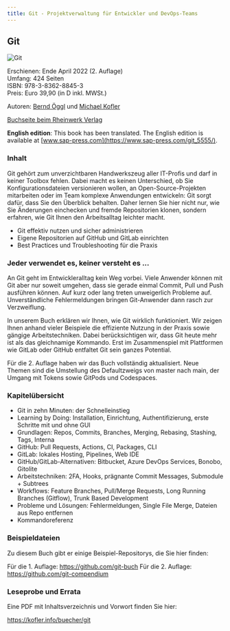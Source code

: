 ```yaml
---
title: Git - Projektverwaltung für Entwickler und DevOps-Teams
---
```


## Git

![Git](https://github.com/git-buch.png)

Erschienen: Ende April 2022 (2. Auflage)  
Umfang: 424 Seiten  
ISBN: 978-3-8362-8845-3  
Preis: Euro 39,90 (in D inkl. MWSt.)

Autoren: [Bernd Öggl](https://webman.at) und [Michael Kofler](https://kofler.info)

[Buchseite beim Rheinwerk Verlag](https://www.rheinwerk-verlag.de/git_4943/?GPP=kofler)

**English edition**: This book has been translated. The English edition is
available at [www.sap-press.com](https://www.sap-press.com/git_5555/).

### Inhalt

Git gehört zum unverzichtbaren Handwerkszeug aller IT-Profis und darf in keiner
Toolbox fehlen. Dabei macht es keinen Unterschied, ob Sie Konfigurationsdateien
versionieren wollen, an Open-Source-Projekten mitarbeiten oder im Team komplexe
Anwendungen entwickeln: Git sorgt dafür, dass Sie den Überblick behalten. Daher
lernen Sie hier nicht nur, wie Sie Änderungen einchecken und fremde
Repositorien klonen, sondern erfahren, wie Git Ihnen den Arbeitsalltag leichter
macht.

* Git effektiv nutzen und sicher administrieren
* Eigene Repositorien auf GitHub und GitLab einrichten
* Best Practices und Troubleshooting für die Praxis

### Jeder verwendet es, keiner versteht es …

An Git geht im Entwickleralltag kein Weg vorbei. Viele Anwender können mit Git
aber nur soweit umgehen, dass sie gerade einmal Commit, Pull und Push ausführen
können. Auf kurz oder lang treten unweigerlich Probleme auf. Unverständliche
Fehlermeldungen bringen Git-Anwender dann rasch zur Verzweiflung.

In unserem Buch erklären wir Ihnen, wie Git wirklich funktioniert. Wir zeigen
Ihnen anhand vieler Beispiele die effiziente Nutzung in der Praxis sowie
gängige Arbeitstechniken. Dabei berücksichtigen wir, dass Git heute mehr ist
als das gleichnamige Kommando. Erst im Zusammenspiel mit Plattformen wie GitLab
oder GitHub entfaltet Git sein ganzes Potential.

Für die 2. Auflage haben wir das Buch vollständig aktualisiert. Neue Themen
sind die Umstellung des Defaultzweigs von master nach main, der Umgang mit
Tokens sowie GitPods und Codespaces.

### Kapitelübersicht

* Git in zehn Minuten: der Schnelleinstieg
* Learning by Doing: Installation, Einrichtung, Authentifizierung, erste
  Schritte mit und ohne GUI
* Grundlagen: Repos, Commits, Branches, Merging, Rebasing, Stashing, Tags,
  Interna
* GitHub: Pull Requests, Actions, CI, Packages, CLI
* GitLab: lokales Hosting, Pipelines, Web IDE
* GitHub/GitLab-Alternativen: Bitbucket, Azure DevOps Services, Bonobo,
  Gitolite
* Arbeitstechniken: 2FA, Hooks, prägnante Commit Messages, Submodule + Subtrees
* Workflows: Feature Branches, Pull/Merge Requests, Long Running Branches
  (Gitflow), Trunk Based Development
* Probleme und Lösungen: Fehlermeldungen, Single File Merge, Dateien aus Repo
  entfernen
* Kommandoreferenz

### Beispieldateien

Zu diesem Buch gibt er einige Beispiel-Repositorys, die Sie hier finden:

Für die 1. Auflage: <https://github.com/git-buch>
Für die 2. Auflage: <https://github.com/git-compendium>

### Leseprobe und Errata

Eine PDF mit Inhaltsverzeichnis und Vorwort finden Sie hier:

<https://kofler.info/buecher/git>

